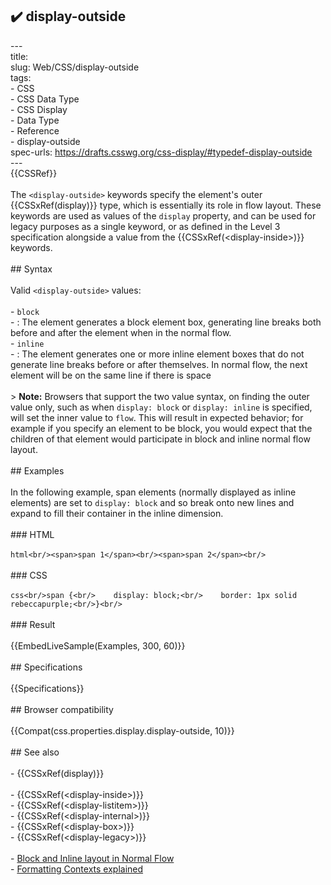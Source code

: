 ## ✔️ display-outside 
 ---<br/>title: <display-outside><br/>slug: Web/CSS/display-outside<br/>tags:<br/>  - CSS<br/>  - CSS Data Type<br/>  - CSS Display<br/>  - Data Type<br/>  - Reference<br/>  - display-outside<br/>spec-urls: https://drafts.csswg.org/css-display/#typedef-display-outside<br/>---<br/>{{CSSRef}}<br/><br/>The `<display-outside>` keywords specify the element's outer {{CSSxRef(display)}} type, which is essentially its role in flow layout. These keywords are used as values of the `display` property, and can be used for legacy purposes as a single keyword, or as defined in the Level 3 specification alongside a value from the {{CSSxRef(&lt;display-inside&gt;)}} keywords.<br/><br/>## Syntax<br/><br/>Valid `<display-outside>` values:<br/><br/>- `block`<br/>  - : The element generates a block element box, generating line breaks both before and after the element when in the normal flow.<br/>- `inline`<br/>  - : The element generates one or more inline element boxes that do not generate line breaks before or after themselves. In normal flow, the next element will be on the same line if there is space<br/><br/>> **Note:** Browsers that support the two value syntax, on finding the outer value only, such as when `display: block` or `display: inline` is specified, will set the inner value to `flow`. This will result in expected behavior; for example if you specify an element to be block, you would expect that the children of that element would participate in block and inline normal flow layout.<br/><br/>## Examples<br/><br/>In the following example, span elements (normally displayed as inline elements) are set to `display: block` and so break onto new lines and expand to fill their container in the inline dimension.<br/><br/>### HTML<br/><br/>```html<br/><span>span 1</span><br/><span>span 2</span><br/>```<br/><br/>### CSS<br/><br/>```css<br/>span {<br/>    display: block;<br/>    border: 1px solid rebeccapurple;<br/>}<br/>```<br/><br/>### Result<br/><br/>{{EmbedLiveSample(Examples, 300, 60)}}<br/><br/>## Specifications<br/><br/>{{Specifications}}<br/><br/>## Browser compatibility<br/><br/>{{Compat(css.properties.display.display-outside, 10)}}<br/><br/>## See also<br/><br/>- {{CSSxRef(display)}}<br/><br/>  - {{CSSxRef(&lt;display-inside&gt;)}}<br/>  - {{CSSxRef(&lt;display-listitem&gt;)}}<br/>  - {{CSSxRef(&lt;display-internal&gt;)}}<br/>  - {{CSSxRef(&lt;display-box&gt;)}}<br/>  - {{CSSxRef(&lt;display-legacy&gt;)}}<br/><br/>- [Block and Inline layout in Normal Flow](/en-US/docs/Web/CSS/CSS_Flow_Layout/Block_and_Inline_Layout_in_Normal_Flow)<br/>- [Formatting Contexts explained](/en-US/docs/Web/CSS/CSS_Flow_Layout/Intro_to_formatting_contexts)<br/>
